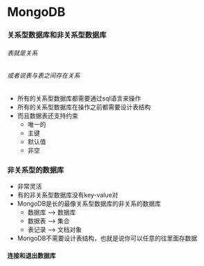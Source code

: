 # MongoDB
### 关系型数据库和非关系型数据库
###### 表就是关系
###### 或者说表与表之间存在关系
+ 所有的关系型数据库都需要通过sql语言来操作
+ 所有的关系型数据库在操作之前都需要设计表结构
+ 而且数据表还支持约束
    - 唯一的
    - 主键
    - 默认值
    - 非空
### 非关系型的数据库
+ 非常灵活
+ 有的非关系型数据库没有key-value对
+ MongoDB是长的最像关系型数据库的非关系的数据库
  - 数据库 ——> 数据库
  - 数据表 ——> 集合
  - 表记录 ——> 文档对象
+ MongoDB不需要设计表结构，也就是说你可以任意的往里面存数据

#### 连接和退出数据库
